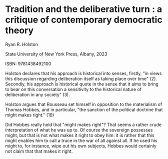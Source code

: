 # Tradition and the deliberative turn : a critique of contemporary democratic theory

Ryan R. Holston

State University of New York Press, Albany, 2023

ISBN: 9781438492100

Holston declares that his approach is historical into senses, firstly, "in views this discussion regarding deliberation
itself as taking place over time" (2). Secondly, his approach is historical quote in the sense that it aims to bring to
bear on this conversation a sensitivity to the historical nature of deliberation in any society" (3).

Holston argues that Rousseau set himself in opposition to the materialism of Thomas Hobbes, and in particular, "the
sanction of the political doctrine that might makes right." (19)

Did Hobbes really hold that "might makes right"?  That seems a rather crude interpretation of what he was up to. Of
course the sovereign possesses might, but that is not what makes it right to obey him: it is rather that this might
enables him to call a truce in the war of all against all. If he used his might to, for instance, wipe out his own
subjects, Hobbes would certainly not claim that that makes it right.





